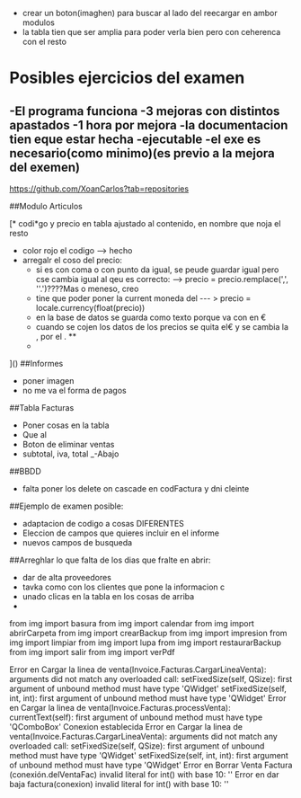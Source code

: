
- crear un boton(imaghen) para buscar al lado del reecargar en ambor modulos
- la tabla tien  que ser amplia para poder verla bien pero con ceherenca  con el resto


# Posibles ejercicios del examen



-El programa funciona 
-3 mejoras con distintos apastados
-1 hora por mejora
-la documentacion tien eque estar hecha
-ejecutable
-el exe es necesario(como minimo)(es previo a la mejora del exemen)
-

https://github.com/XoanCarlos?tab=repositories

##Modulo Articulos

[* codi*go y precio en tabla ajustado al contenido, en nombre que noja el resto
* color rojo el codigo   --> hecho
* arregalr el coso del precio:
  * si es con coma o con punto da igual, se peude guardar igual pero cse cambia igual al qeu es correcto: --> precio = precio.remplace(',', ''.')????Mas o meneso, creo
  * tine que poder poner la current moneda del --- > precio = locale.currency(float(precio))
  * en la base de datos se guarda como texto porque va con en € 
  * cuando se cojen los datos de los precios se quita el€ y se cambia la , por el .
  ** 
  * 
]()
##Informes

* poner imagen
* no me va el forma de pagos

##Tabla Facturas
* Poner cosas en la tabla
* Que al 
* Boton de eliminar ventas
* subtotal, iva, total _-Abajo

##BBDD
* falta poner los delete on cascade en codFactura y dni cleinte

##Ejemplo de examen posible:
  * adaptacion de codigo a cosas DIFERENTES
  * Eleccion de campos que quieres incluir en el informe
  * nuevos campos de busqueda

##Arreghlar lo que falta de los dias que fralte en abrir:
  * dar de alta proveedores
  * tavka como con los clientes que pone la informacion c
  * unado clicas en la tabla en los cosas de arriba
  * 








from img import basura
from img import calendar
from img import abrirCarpeta
from img import crearBackup
from img import impresion
from img import limpiar
from img import lupa
from img import restaurarBackup
from img import salir
from img import verPdf






Error en Cargar la linea de venta(Invoice.Facturas.CargarLineaVenta):    
arguments did not match any overloaded call:
  setFixedSize(self, QSize): first argument of unbound method must have type 'QWidget'
  setFixedSize(self, int, int): first argument of unbound method must have type 'QWidget'
Error en Cargar la linea de venta(Invoice.Facturas.processVenta):    currentText(self): first argument of unbound method must have type 'QComboBox'
Conexion establecida
Error en Cargar la linea de venta(Invoice.Facturas.CargarLineaVenta):    arguments did not match any overloaded call:
  setFixedSize(self, QSize): first argument of unbound method must have type 'QWidget'
  setFixedSize(self, int, int): first argument of unbound method must have type 'QWidget'
Error en Borrar Venta Factura (conexión.delVentaFac)  invalid literal for int() with base 10: ''
Error en dar baja factura(conexion) invalid literal for int() with base 10: ''
